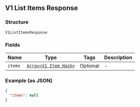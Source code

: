 ## V1 List Items Response

### Structure

`V1ListItemsResponse`

### Fields

| Name | Type | Tags | Description |
|  --- | --- | --- | --- |
| `items` | [`Array<V1 Item Hash>`]($m/V1Item) | Optional | - |

### Example (as JSON)

```json
{
  "items": null
}
```

